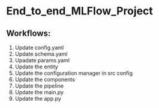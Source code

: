 # End_to_end_MLFlow_Project

## Workflows:
1. Update config.yaml
2. Update schema.yaml
3. Upadate params.yaml
4. Update the entity
5. Update the configuration manager in src config
6. Update the components
7. Update the pipeline
8. Update the main.py
9. Update the app.py